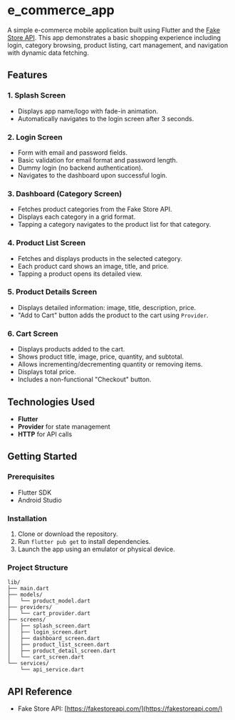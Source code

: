 # e_commerce_app

A simple e-commerce mobile application built using Flutter and the [Fake Store API](https://fakestoreapi.com/). This app demonstrates a basic shopping experience including login, category browsing, product listing, cart management, and navigation with dynamic data fetching.

## Features

### 1. Splash Screen
- Displays app name/logo with fade-in animation.
- Automatically navigates to the login screen after 3 seconds.

### 2. Login Screen
- Form with email and password fields.
- Basic validation for email format and password length.
- Dummy login (no backend authentication).
- Navigates to the dashboard upon successful login.

### 3. Dashboard (Category Screen)
- Fetches product categories from the Fake Store API.
- Displays each category in a grid format.
- Tapping a category navigates to the product list for that category.

### 4. Product List Screen
- Fetches and displays products in the selected category.
- Each product card shows an image, title, and price.
- Tapping a product opens its detailed view.

### 5. Product Details Screen
- Displays detailed information: image, title, description, price.
- "Add to Cart" button adds the product to the cart using `Provider`.

### 6. Cart Screen
- Displays products added to the cart.
- Shows product title, image, price, quantity, and subtotal.
- Allows incrementing/decrementing quantity or removing items.
- Displays total price.
- Includes a non-functional "Checkout" button.

## Technologies Used
- **Flutter**
- **Provider** for state management
- **HTTP** for API calls

## Getting Started

### Prerequisites
- Flutter SDK
- Android Studio

### Installation
1. Clone or download the repository.
2. Run `flutter pub get` to install dependencies.
3. Launch the app using an emulator or physical device.

### Project Structure
```
lib/
├── main.dart
├── models/
│   └── product_model.dart
├── providers/
│   └── cart_provider.dart
├── screens/
│   ├── splash_screen.dart
│   ├── login_screen.dart
│   ├── dashboard_screen.dart
│   ├── product_list_screen.dart
│   ├── product_detail_screen.dart
│   └── cart_screen.dart
└── services/
    └── api_service.dart
```

## API Reference
- Fake Store API: [https://fakestoreapi.com/](https://fakestoreapi.com/)
 
